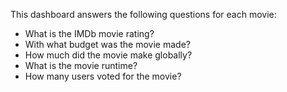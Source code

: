 This dashboard answers the following questions for each movie:

- What is the IMDb movie rating?
- With what budget was the movie made?
- How much did the movie make globally?
- What is the movie runtime?
- How many users voted for the movie?
